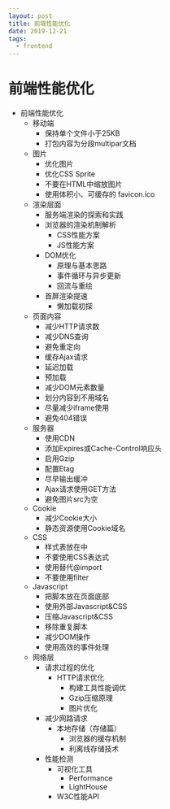 ```yaml
---
layout: post
title: 前端性能优化
date: 2019-12-21
tags:
  - frontend
---
```


# 前端性能优化

- 前端性能优化
  - 移动端
    - 保持单个文件小于25KB
    - 打包内容为分段multipar文档
  - 图片
    - 优化图片
    - 优化CSS Sprite
    - 不要在HTML中缩放图片
    - 使用体积小、可缓存的 favicon.ico
  - 渲染层面
    - 服务端渲染的探索和实践
    - 浏览器的渲染机制解析
      - CSS性能方案
      - JS性能方案
    - DOM优化
      - 原理与基本思路
      - 事件循环与异步更新
      - 回流与重绘
    - 首屏渲染提速
      - 懒加载初探
  - 页面内容
    - 减少HTTP请求数
    - 减少DNS查询
    - 避免重定向
    - 缓存Ajax请求
    - 延迟加载
    - 预加载
    - 减少DOM元素数量
    - 划分内容到不用域名
    - 尽量减少iframe使用
    - 避免404错误
  - 服务器
    - 使用CDN
    - 添加Expires或Cache-Control响应头
    - 启用Gzip
    - 配置Etag
    - 尽早输出缓冲
    - Ajax请求使用GET方法
    - 避免图片src为空
  - Cookie
    - 减少Cookie大小
    - 静态资源使用Cookie域名
  - CSS
    - 样式表放在<head/>中
    - 不要使用CSS表达式
    - 使用<link/>替代@import
    - 不要使用filter
  - Javascript
    - 把脚本放在页面底部
    - 使用外部Javascript&CSS
    - 压缩Javascript&CSS
    - 移除重复脚本
    - 减少DOM操作
    - 使用高效的事件处理
  - 网络层
    - 请求过程的优化
      - HTTP请求优化
        - 构建工具性能调优
        - Gzip压缩原理
        - 图片优化
    - 减少网路请求
      - 本地存储（存储篇）
        - 浏览器的缓存机制
        - 利离线存储技术
    - 性能检测
      - 可视化工具
        - Performance
        - LightHouse
      - W3C性能API
